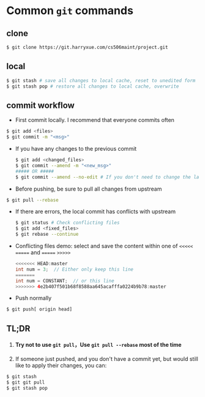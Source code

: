 # Common `git` commands

## clone
```sh
$ git clone https://git.harryxue.com/cs506maint/project.git
```

## local
```sh
$ git stash # save all changes to local cache, reset to unedited form
$ git stash pop # restore all changes to local cache, overwrite
```

## commit workflow

* First commit locally. I recommend that everyone commits often
```sh
$ git add <files>
$ git commit -m "<msg>"
```
  - If you have any changes to the previous commit
     ```sh
     $ git add <changed_files>
     $ git commit --amend -m "<new_msg>"
     ##### OR #####
     $ git commit --amend --no-edit # If you don't need to change the last commit message
     ```


 * Before pushing, be sure to pull all changes from upstream
 ```sh
 $ git pull --rebase
 ```
  - If there are errors, the local commit has conflicts with upstream
    ```sh
    $ git status # Check conflicting files
    $ git add <fixed_files>
    $ git rebase --continue
    ```

  - Conflicting files demo: select and save the content within one of `<<<<<` `=====` and `=====` `>>>>>`
    ```java
    <<<<<<< HEAD:master
    int num = 3;  // Either only keep this line
    =======
    int num = CONSTANT;  // or this line
    >>>>>>> 4e2b407f501b68f8588aa645acafffa0224b9b78:master
    ```

* Push normally
```sh
$ git push[ origin head]
```

## TL;DR
1. #### **Try not to use `git pull`，Use `git pull --rebase` most of the time**
1. If someone just pushed, and you don't have a commit yet, but would still like to apply their changes, you can:
```sh
$ git stash
$ git git pull
$ git stash pop
```
